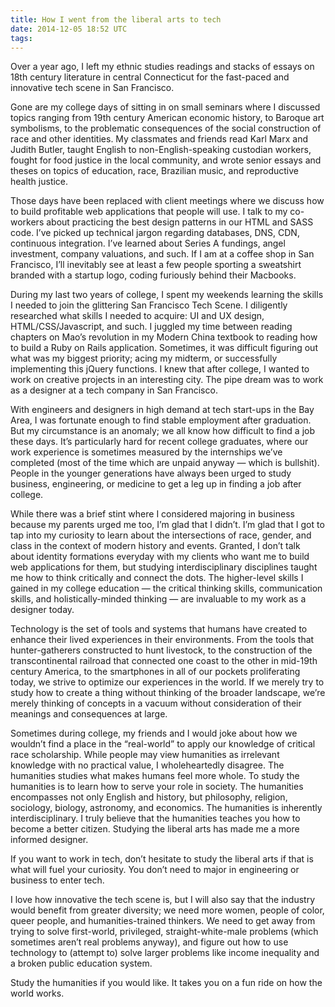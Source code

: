 ```yaml
---
title: How I went from the liberal arts to tech
date: 2014-12-05 18:52 UTC
tags:
---
```


Over a year ago, I left my ethnic studies readings and stacks of essays on
18th century literature in central Connecticut for the fast-paced and
innovative tech scene in San Francisco.

Gone are my college days of sitting in on small seminars where I discussed
topics ranging from 19th century American economic history, to Baroque art
symbolisms, to the problematic consequences of the social construction of race
and other identities. My classmates and friends read Karl Marx and Judith
Butler, taught English to non-English-speaking custodian workers, fought for
food justice in the local community,  and wrote senior essays and theses on
topics of education, race, Brazilian music, and reproductive health justice.

Those days have been replaced with client meetings where we discuss how to
build profitable web applications that people will use. I talk to my co-workers
about practicing the best design patterns in our HTML and SASS code. I’ve
picked up technical jargon regarding databases, DNS, CDN, continuous
integration. I’ve learned about Series A fundings, angel investment, company
valuations, and such. If I am at a coffee shop in San Francisco, I’ll
inevitably see at least a few people sporting a sweatshirt branded with a
startup logo, coding furiously behind their Macbooks.

During my last two years of college, I spent my weekends learning the skills I
needed to join the glittering San Francisco Tech Scene. I diligently researched
what skills I needed to acquire: UI and UX design, HTML/CSS/Javascript, and
such. I juggled my time between reading chapters on Mao’s revolution in my
Modern China textbook to reading how to build a Ruby on Rails application.
Sometimes, it was difficult figuring out what was my biggest priority; acing my
midterm, or successfully implementing this jQuery functions. I knew that after
college, I wanted to work on creative projects in an interesting city. The pipe
dream was to work as a designer at a tech company in San Francisco.

With engineers and designers in high demand at tech start-ups in the Bay Area,
I was fortunate enough to find stable employment after graduation. But my
circumstance is an anomaly; we all know how difficult to find a job these days.
It’s particularly hard for recent college graduates, where our work experience
is sometimes measured by the internships we’ve completed (most of the time
which are unpaid anyway — which is bullshit). People in the younger generations
have always been urged to study business, engineering, or medicine to get a leg
up in finding a job after college.

While there was a brief stint where I considered majoring in business because
my parents urged me too, I’m glad that I didn’t. I’m glad that I got to tap
into my curiosity to learn about the intersections of race, gender, and class
in the context of modern history and events. Granted, I don’t talk about
identity formations everyday with my clients who want me to build web
applications for them, but studying interdisciplinary disciplines taught me how
to think critically and connect the dots. The higher-level skills I gained in
my college education — the critical thinking skills, communication skills, and
holistically-minded thinking — are invaluable to my work as a designer today.

Technology is the set of tools and systems that humans have created to enhance
their lived experiences in their environments. From the tools that
hunter-gatherers constructed to hunt livestock, to the construction of the
transcontinental railroad that connected one coast to the other in mid-19th
century America, to the smartphones in all of our pockets proliferating today,
we strive to optimize our experiences in the world. If we merely try to study
how to create a thing without thinking of the broader landscape, we’re merely
thinking of concepts in a vacuum without consideration of their meanings and
consequences at large.

Sometimes during college, my friends and I would joke about how we wouldn’t
find a place in the “real-world” to apply our knowledge of critical race
scholarship. While people may view humanities as irrelevant knowledge with no
practical value, I wholeheartedly disagree. The humanities studies what makes
humans feel more whole. To study the humanities is to learn how to serve your
role in society. The humanities encompasses not only English and history, but
philosophy, religion, sociology, biology, astronomy, and economics. The
humanities is inherently interdisciplinary. I truly believe that the humanities
teaches you how to become a better citizen. Studying the liberal arts has made
me a more informed designer.

If you want to work in tech, don’t hesitate to study the liberal arts if that
is what will fuel your curiosity. You don’t need to major in engineering or
business to enter tech.

I love how innovative the tech scene is, but I will also say that the industry
would benefit from greater diversity; we need more women, people of color,
queer people, and humanities-trained thinkers. We need to get away from trying
to solve first-world, privileged, straight-white-male problems (which sometimes
aren’t real problems anyway), and figure out how to use technology to (attempt
to) solve larger problems like income inequality and a broken public education
system.

Study the humanities if you would like. It takes you on a fun ride on how the
world works.
